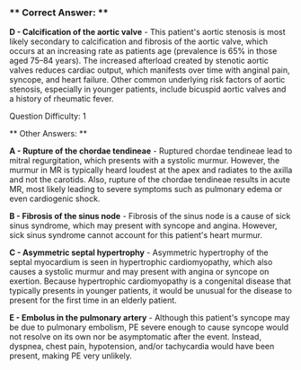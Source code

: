### ** Correct Answer: **

**D - Calcification of the aortic valve** - This patient's aortic stenosis is most likely secondary to calcification and fibrosis of the aortic valve, which occurs at an increasing rate as patients age (prevalence is 65% in those aged 75–84 years). The increased afterload created by stenotic aortic valves reduces cardiac output, which manifests over time with anginal pain, syncope, and heart failure. Other common underlying risk factors of aortic stenosis, especially in younger patients, include bicuspid aortic valves and a history of rheumatic fever.

Question Difficulty: 1

** Other Answers: **

**A - Rupture of the chordae tendineae** - Ruptured chordae tendineae lead to mitral regurgitation, which presents with a systolic murmur. However, the murmur in MR is typically heard loudest at the apex and radiates to the axilla and not the carotids. Also, rupture of the chordae tendineae results in acute MR, most likely leading to severe symptoms such as pulmonary edema or even cardiogenic shock.

**B - Fibrosis of the sinus node** - Fibrosis of the sinus node is a cause of sick sinus syndrome, which may present with syncope and angina. However, sick sinus syndrome cannot account for this patient's heart murmur.

**C - Asymmetric septal hypertrophy** - Asymmetric hypertrophy of the septal myocardium is seen in hypertrophic cardiomyopathy, which also causes a systolic murmur and may present with angina or syncope on exertion. Because hypertrophic cardiomyopathy is a congenital disease that typically presents in younger patients, it would be unusual for the disease to present for the first time in an elderly patient.

**E - Embolus in the pulmonary artery** - Although this patient's syncope may be due to pulmonary embolism, PE severe enough to cause syncope would not resolve on its own nor be asymptomatic after the event. Instead, dyspnea, chest pain, hypotension, and/or tachycardia would have been present, making PE very unlikely.

